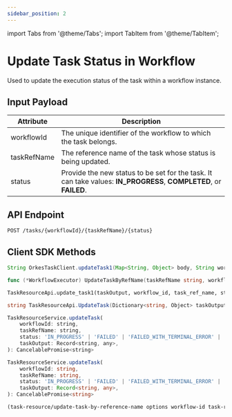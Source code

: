 ```yaml
---
sidebar_position: 2
---
```


import Tabs from '@theme/Tabs';
import TabItem from '@theme/TabItem';

# Update Task Status in Workflow

Used to update the execution status of the task within a workflow instance.

## Input Payload

| Attribute | Description |
| -- | -- |
| workflowId | The unique identifier of the workflow to which the task belongs. | 
| taskRefName | The reference name of the task whose status is being updated. |
| status | Provide the new status to be set for the task. It can take values: **IN_PROGRESS**, **COMPLETED**, or **FAILED**. |

## API Endpoint
```
POST /tasks/{workflowId}/{taskRefName}/{status}
```

## Client SDK Methods

<Tabs>
<TabItem value="Java" label="Java">

```java
String OrkesTaskClient.updateTask1(Map<String, Object> body, String workflowId, String taskRefName, String status) throws ApiException
```

</TabItem>
<TabItem value="Golang" label="Golang">

```go
func (*WorkflowExecutor) UpdateTaskByRefName(taskRefName string, workflowInstanceId string, status model.TaskResultStatus, output interface{}) error
```

</TabItem>
<TabItem value="Python" label="Python">

```python
TaskResourceApi.update_task1(taskOutput, workflow_id, task_ref_name, status, **kwargs)
```

</TabItem>
<TabItem value="CSharp" label="CSharp">

```csharp
string TaskResourceApi.UpdateTask(Dictionary<string, Object> taskOutput, string workflowId, string taskRefName, string status, string workerid = null)
```

</TabItem>
<TabItem value="Javascript" label="Javascript">

```javascript
TaskResourceService.updateTask(
    workflowId: string,
    taskRefName: string,
    status: 'IN_PROGRESS' | 'FAILED' | 'FAILED_WITH_TERMINAL_ERROR' | 'COMPLETED',
    taskOutput: Record<string, any>,
): CancelablePromise<string>
```

</TabItem>
<TabItem value="Typescript" label="Typescript">

```typescript
TaskResourceService.updateTask(
    workflowId: string,
    taskRefName: string,
    status: 'IN_PROGRESS' | 'FAILED' | 'FAILED_WITH_TERMINAL_ERROR' | 'COMPLETED',
    taskOutput: Record<string, any>,
): CancelablePromise<string>
```

</TabItem>
<TabItem value="Clojure" label="Clojure">

```clojure
(task-resource/update-task-by-reference-name options workflow-id task-reference-name status update-req)
```

</TabItem>
</Tabs>
